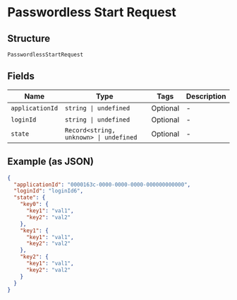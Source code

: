 
# Passwordless Start Request

## Structure

`PasswordlessStartRequest`

## Fields

| Name | Type | Tags | Description |
|  --- | --- | --- | --- |
| `applicationId` | `string \| undefined` | Optional | - |
| `loginId` | `string \| undefined` | Optional | - |
| `state` | `Record<string, unknown> \| undefined` | Optional | - |

## Example (as JSON)

```json
{
  "applicationId": "0000163c-0000-0000-0000-000000000000",
  "loginId": "loginId6",
  "state": {
    "key0": {
      "key1": "val1",
      "key2": "val2"
    },
    "key1": {
      "key1": "val1",
      "key2": "val2"
    },
    "key2": {
      "key1": "val1",
      "key2": "val2"
    }
  }
}
```

